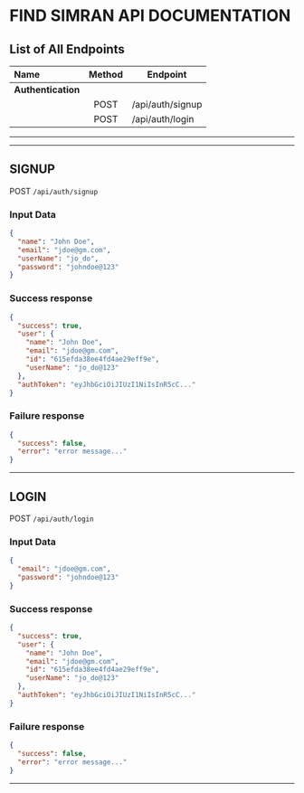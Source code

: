 # **FIND SIMRAN API DOCUMENTATION**

## **List of All Endpoints**

| Name                                              | Method | Endpoint         |
| :------------------------------------------------ | :----: | ---------------- |
| **Authentication**                                |        |                  |
| <a style="color:white" href="#signup" >Signup</a> |  POST  | /api/auth/signup |
| <a style="color:white" href="#login" >Login</a>   |  POST  | /api/auth/login  |

---

---

## <span id="signup">**SIGNUP**</span>

POST `/api/auth/signup`

### Input Data

```json
{
  "name": "John Doe",
  "email": "jdoe@gm.com",
  "userName": "jo_do",
  "password": "johndoe@123"
}
```

### Success response

```json
{
  "success": true,
  "user": {
    "name": "John Doe",
    "email": "jdoe@gm.com",
    "id": "615efda38ee4fd4ae29eff9e",
    "userName": "jo_do@123"
  },
  "authToken": "eyJhbGciOiJIUzI1NiIsInR5cC..."
}
```

### Failure response

```json
{
  "success": false,
  "error": "error message..."
}
```

---

## <span id="login">**LOGIN**</span>

POST `/api/auth/login`

### Input Data

```json
{
  "email": "jdoe@gm.com",
  "password": "johndoe@123"
}
```

### Success response

```json
{
  "success": true,
  "user": {
    "name": "John Doe",
    "email": "jdoe@gm.com",
    "id": "615efda38ee4fd4ae29eff9e",
    "userName": "jo_do@123"
  },
  "authToken": "eyJhbGciOiJIUzI1NiIsInR5cC..."
}
```

### Failure response

```json
{
  "success": false,
  "error": "error message..."
}
```

---
